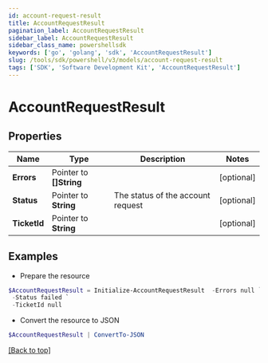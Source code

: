 ```yaml
---
id: account-request-result
title: AccountRequestResult
pagination_label: AccountRequestResult
sidebar_label: AccountRequestResult
sidebar_class_name: powershellsdk
keywords: ['go', 'golang', 'sdk', 'AccountRequestResult'] 
slug: /tools/sdk/powershell/v3/models/account-request-result
tags: ['SDK', 'Software Development Kit', 'AccountRequestResult']
---
```



# AccountRequestResult

## Properties

Name | Type | Description | Notes
------------ | ------------- | ------------- | -------------
**Errors** |  Pointer to **[]String** |  | [optional] 
**Status** |  Pointer to **String** | The status of the account request | [optional] 
**TicketId** |  Pointer to **String** |  | [optional] 

## Examples

- Prepare the resource
```powershell
$AccountRequestResult = Initialize-AccountRequestResult  -Errors null `
 -Status failed `
 -TicketId null
```

- Convert the resource to JSON
```powershell
$AccountRequestResult | ConvertTo-JSON
```


[[Back to top]](#) 


